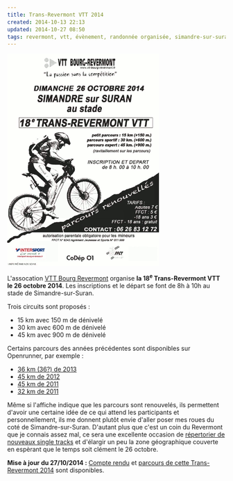 ```yaml
---
title: Trans-Revermont VTT 2014
created: 2014-10-13 22:13
updated: 2014-10-27 08:50
tags: revermont, vtt, évènement, randonnée organisée, simandre-sur-suran
---
```

<a href="http://vtt-bourg-revermont.fr/pages/vtt_bourg_evenements.php"><img
src="/assets/img/trans-revermont-2014.png" alt="Affiche Trans-Revermont 2014"
class="img-left img-light"></a>

L'assocation [VTT Bourg Revermont](http://vtt-bourg-revermont.fr/) organise **la
18<sup>e</sup> Trans-Revermont VTT le 26 octobre 2014**. Les inscriptions et le
départ se font de 8h à 10h au stade de Simandre-sur-Suran.

Trois circuits sont proposés&nbsp;:

* 15&nbsp;km avec 150&nbsp;m de dénivelé
* 30&nbsp;km avec 600&nbsp;m de dénivelé
* 45&nbsp;km avec 900&nbsp;m de dénivelé

Certains parcours
des années précédentes sont disponibles sur Openrunner, par exemple&nbsp;:

* [36&nbsp;km (36?) de 2013](http://www.openrunner.com/index.php?id=3017210)
* [45&nbsp;km de 2012](http://www.openrunner.com/index.php?id=2052421)
* [45&nbsp;km de 2011](http://www.openrunner.com/index.php?id=1300740)
* [32&nbsp;km de 2011](http://www.openrunner.com/index.php?id=1300752)

Même si l'affiche indique que les parcours sont renouvelés, ils permettent
d'avoir une certaine idée de ce qui attend les participants et personnellement, ils me
donnent plutôt envie d'aller poser mes roues du coté de Simandre-sur-Suran.
D'autant plus  que c'est un coin du Revermont que je connais assez mal, ce sera
une excellente occasion de [répertorier de nouveaux single
tracks](/single-tracks/) et d'élargir un peu la zone géographique couverte en
espèrant que le temps soit clément le 26 octobre.

**Mise à jour du 27/10/2014&nbsp;:** [Compte
rendu](/posts/bilan-trans-revermont-2014/) et [parcours de cette
Trans-Revermont 2014](/randonnees/trans-revermont-2014/) sont disponibles.
